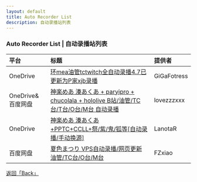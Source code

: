 ```yaml
---
layout: default
title: Auto Recorder List
description: 自动录播站列表
---
```


### Auto Recorder List | 自动录播站列表

| 平台 | 标题 | 提供者 |
|:-----|:-----|:-----|
| OneDrive | [环mea油管tctwitch全自动录播4.7已更新为P家xjb录播](https://bbs.nga.cn/read.php?tid=16682977) | GiGaFotress |
| OneDrive&百度网盘 | [神楽めあ 湊あくあ + paryipro + chucolala + hololive B站/油管/TC台/T台/O台/M台 自动录播](https://bbs.nga.cn/read.php?tid=17024052) | lovezzzxxx |
| OneDrive | [神楽めあ 湊あくあ+PPTC+CCLL+祭/紫/鬼/狐等[自动录播/手动换源]](https://bbs.nga.cn/read.php?tid=17053448) | LanotaR |
| 百度网盘 | [夏色まつり VPS自动录播/网页更新 油管/TC台/O台/M台](https://bbs.nga.cn/read.php?tid=16872441) | FZxiao |

[返回「Back」](./)
